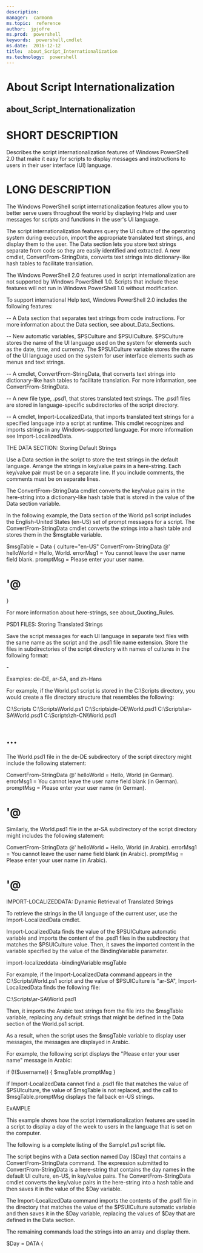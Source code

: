 ```yaml
---
description:  
manager:  carmonm
ms.topic:  reference
author:  jpjofre
ms.prod:  powershell
keywords:  powershell,cmdlet
ms.date:  2016-12-12
title:  about_Script_Internationalization
ms.technology:  powershell
---
```


# About Script Internationalization
## about_Script_Internationalization


# SHORT DESCRIPTION

Describes the script internationalization features of Windows PowerShell 2.0
that make it easy for scripts to display messages and instructions to users
in their user interface (UI) language.

# LONG DESCRIPTION

The Windows PowerShell script internationalization features allow you to
better serve users throughout the world by displaying Help and user
messages for scripts and functions in the user's UI language.

The script internationalization features query the UI culture of the
operating system during execution, import the appropriate
translated text strings, and display them to the user. The Data section
lets you store text strings separate from code so they are easily
identified and extracted. A new cmdlet, ConvertFrom-StringData,
converts text strings into dictionary-like hash tables to facilitate
translation.

The Windows PowerShell 2.0 features used in script internationalization
are not supported by Windows PowerShell 1.0. Scripts that include these
features will not run in Windows PowerShell 1.0 without modification.

To support international Help text, Windows PowerShell 2.0 includes the
following features:

-- A Data section that separates text strings from code instructions. For
more information about the Data section, see about_Data_Sections.

-- New automatic variables, $PSCulture and $PSUICulture. $PSCulture stores
the name of the UI language used on the system for elements such as
the date, time, and currency. The $PSUICulture variable stores the
name of the UI language used on the system for user interface elements
such as menus and text strings.

-- A cmdlet, ConvertFrom-StringData, that converts text strings into
dictionary-like hash tables to facilitate translation. For more
information, see ConvertFrom-StringData.

-- A new file type, .psd1, that stores translated text strings. The .psd1
files are stored in language-specific subdirectories of the script
directory.

-- A cmdlet, Import-LocalizedData, that imports translated text strings
for a specified language into a script at runtime. This cmdlet recognizes
and imports strings in any Windows-supported language. For more
information see Import-LocalizedData.

THE DATA SECTION: Storing Default Strings

Use a Data section in the script to store the text strings in the default language.
Arrange the strings in key/value pairs in a here-string. Each key/value pair must
be on a separate line. If you include comments, the comments must be on separate
lines.

The ConvertFrom-StringData cmdlet converts the key/value pairs in the here-string
into a dictionary-like hash table that is stored in the value of the Data section
variable.

In the following example, the Data section of the World.ps1 script includes
the English-United States (en-US) set of prompt messages for a script. The
ConvertFrom-StringData cmdlet converts the strings into a hash table and stores
them in the $msgtable variable.

$msgTable = Data {
culture="en-US"
ConvertFrom-StringData @'
helloWorld = Hello, World.
errorMsg1 = You cannot leave the user name field blank.
promptMsg = Please enter your user name.
# '@

}

For more information about here-strings, see about_Quoting_Rules.

PSD1 FILES: Storing Translated Strings

Save the script messages for each UI language in separate text files with
the same name as the script and the .psd1 file name extension. Store the files
in subdirectories of the script directory with names of cultures in the following
format:

<language>-<region>

Examples: de-DE, ar-SA, and zh-Hans

For example, if the World.ps1 script is stored in the C:\Scripts directory, you
would create a file directory structure that resembles the following:

C:\Scripts
C:\Scripts\World.ps1
C:\Scripts\de-DE\World.psd1
C:\Scripts\ar-SA\World.psd1
C:\Scripts\zh-CN\World.psd1
# ...


The World.psd1 file in the de-DE subdirectory of the script directory
might include the following statement:

ConvertFrom-StringData @'
helloWorld = Hello, World (in German).
errorMsg1 = You cannot leave the user name field blank (in German).
promptMsg = Please enter your user name (in German).
# '@


Similarly, the World.psd1 file in the ar-SA subdirectory of the script directory
might includes the following statement:

ConvertFrom-StringData @'
helloWorld = Hello, World (in Arabic).
errorMsg1 = You cannot leave the user name field blank (in Arabic).
promptMsg = Please enter your user name (in Arabic).
# '@


IMPORT-LOCALIZEDDATA: Dynamic Retrieval of Translated Strings

To retrieve the strings in the UI language of the current user, use
the Import-LocalizedData cmdlet.

Import-LocalizedData finds the value of the $PSUICulture automatic
variable and imports the content of the <script-name>.psd1 files in
the subdirectory that matches the $PSUICulture value. Then, it saves
the imported content in the variable specified by the value of the
BindingVariable parameter.

import-localizeddata -bindingVariable msgTable

For example, if the Import-LocalizedData command appears in the
C:\Scripts\World.ps1 script and the value of $PSUICulture is
"ar-SA", Import-LocalizedData finds the following file:

C:\Scripts\ar-SA\World.psd1

Then, it imports the Arabic text strings from the file into
the $msgTable variable, replacing any default strings that might
be defined in the Data section of the World.ps1 script.

As a result, when the script uses the $msgTable variable
to display user messages, the messages are displayed in
Arabic.

For example, the following script displays the "Please enter your user
name" message in Arabic:

if (!($username)) { $msgTable.promptMsg }

If Import-LocalizedData cannot find a .psd1 file that matches the
value of $PSUIculture, the value of $msgTable is not replaced,
and the call to $msgTable.promptMsg displays the fallback en-US
strings.

ExAMPLE

This example shows how the script internationalization features
are used in a script to display a day of the week to users
in the language that is set on the computer.

The following is a complete listing of the Sample1.ps1 script
file.

The script begins with a Data section named Day ($Day) that
contains a ConvertFrom-StringData command. The expression
submitted to ConvertFrom-StringData is a here-string that
contains the day names in the default UI culture, en-US, in
key/value pairs. The ConvertFrom-StringData cmdlet converts
the key/value pairs in the here-string into a hash table and
then saves it in the value of the $Day variable.

The Import-LocalizedData command imports the contents of the
.psd1 file in the directory that matches the value of the
$PSUICulture automatic variable and then saves it in the $Day
variable, replacing the values of $Day that are defined in the
Data section.

The remaining commands load the strings into an array and display
them.

$Day = DATA {

